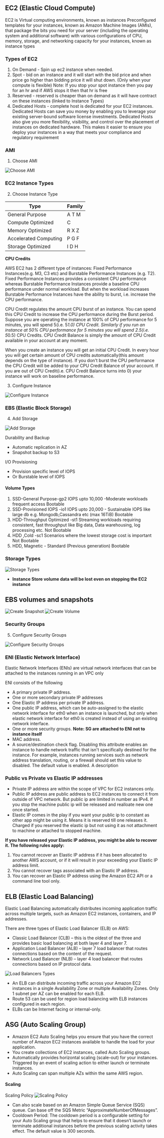 ## EC2 (Elastic Cloud Compute)

EC2 is Virtual computing environments, known as instances
Preconfigured templates for your instances, known as Amazon Machine Images (AMIs), that package the bits you need for your server (including the operating system and additional software) with various configurations of CPU, memory, storage, and networking capacity for your instances, known as instance types

### Types of EC2
1. On Demand - Spin up ec2 instance when needed.
2. Spot - bid on an instance and it will start with the bid price and when price go higher than bidding price it will shut down. (Only when your compute is flexible)
Note: If you stop your spot instance then you pay for an hr and if AWS stops it then that hr is free
3. Reserved - reserved is cheaper than on demand as it will have contract on these instances (linked to Instance Types)
4. Dedicated Hosts - complete host is dedicated for your EC2 instances. Dedicated Hosts can save you money by enabling you to leverage your existing server-bound software license investments.  Dedicated Hosts also give you more flexibility, visibility, and control over the placement of instances on dedicated hardware. This makes it easier to ensure you deploy your instances in a way that meets your compliance and regulatory requirement

### AMI
1. Choose AMI

![Choose AMI](images/choose-ami.png)


### EC2 Instance Types
2. Choose Instance Type

| __Type__ | __Family__  |
|----------|-------------|
| General Purpose | A T M |
| Compute Optimized | C |
| Memory Optimized | R X Z |
| Accelerated Computing | P G F |
| Storage Optimized | I D H |

__CPU Credits__

AWS EC2 has 2 different type of instances: Fixed Performance Instances(e.g. M3, C3 etc) and Burstable Performance Instances (e.g. T2). Fixed Performance Instances provides a consistent CPU performance whereas Burstable Performance Instances provide a baseline CPU performance under normal workload. But when the workload increases Burstable Performance Instances have the ability to burst, i.e. increase the CPU performance.

CPU Credit regulates the amount CPU burst of an instance. You can spend this CPU Credit to increase the CPU performance during the Burst period. Suppose you are operating the instance at 100% of CPU performance for 5 minutes, you will spend 5(i.e. 5*1.0) CPU Credit. Similarly if you run an instance at 50% CPU performance for 5 minutes you will spend 2.5(i.e. 5*0.5) CPU Credits.
CPU Credit Balance is simply the amount of CPU Credit available in your account at any moment.

When you create an instance you will get an initial CPU Credit. In every hour you will get certain amount of CPU credits automatically(this amount depends on the type of instance). If you don't burst the CPU performance the CPU Credit will be added to your CPU Credit Balance of your account. If you are out of CPU Credit(i.e. CPU Credit Balance turns into 0) your instance will work on baseline performance.

3. Configure Instance

![Configure Instance](images/configure-instance.png)

### EBS (Elastic Block Storage)
4. Add Storage

![Add Storage](images/add-storage.png)

Durability and Backup
* Automatic replication in AZ
* Snapshot backup to S3

I/O Provisioning
* Provision specific level of IOPS
* Or Burstable level of IOPS

#### Volume Types

1. SSD-General Purpose-gp2
IOPS upto 10,000 -Moderate workloads frequent access
Bootable
2. SSD-Provisioned IOPS -io1
IOPS upto 20,000 - Sustainable IOPS like large db e.g. Mongodb,Cassandra etc (max 16TiB)
Bootable
3. HDD-Throughput Optimized -st1
Streaming workloads requiring consistent, fast throughput like Big data, Data warehousing, log processing etc.
Not Bootable
4. HDD ,Cold -sc1
Scenarios where the lowest storage cost is important
Not Bootable
5. HDD, Magnetic - Standard (Previous generation)
Bootable

### Storage Types

![Storage Types](images/storage-types.png)
- __Instance Store volume data will be lost even on stopping the EC2 instance__

## EBS volumes and snapshots

![Create Snapshot](images/create-snapshot.png)
![Create Volume](images/create-volume.png)

### Security Groups
5. Configure Security Groups

![Configure Security Groups](images/configure-sg.png)

### ENI (Elastic Network Interface)

Elastic Network Interfaces (ENIs) are virtual network interfaces that can be attached to the instances running in an VPC only

ENI consists of the following
- A primary private IP address.
- One or more secondary private IP addresses
- One Elastic IP address per private IP address.
- One public IP address, which can be auto-assigned to the elastic network interface for eth0 when an instance is launched, but only when elastic network interface for eth0 is created instead of using an existing network interface.
- One or more security groups. __Note: SG are attached to ENI not to instance itself__
-  MAC address.
- A source/destination check flag. Disabling this attribute enables an instance to handle network traffic that isn't specifically destined for the instance. For example, instances running services such as network address translation, routing, or a firewall should set this value to disabled. The default value is enabled.
A description

### Public vs Private vs Elastic IP addresses

- Private IP address are within the scope of VPC for EC2 instances only.
- Public IP address are public address to EC2 instances to connect it from outside of VPC network. But public ip are limited in number as IPv4. If you stop the machine public ip will be released and realloate new one once started.
- Elastic IP comes in the play if you want your public ip to constant as other app might be using it. Means it is reserved till one releases it. Charged if you reserved the elastic ip but not using it as not attachment to machine or attached to stopped machine.

__If you have released your Elastic IP address, you might be able to recover it. The following rules apply:__
1. You cannot recover an Elastic IP address if it has been allocated to another AWS account, or if it will result in your exceeding your Elastic IP address limit.
2. You cannot recover tags associated with an Elastic IP address.
3. You can recover an Elastic IP address using the Amazon EC2 API or a command line tool only.

## ELB (Elastic Load Balancing)

Elastic Load Balancing automatically distributes incoming application traffic across multiple targets, such as Amazon EC2 instances, containers, and IP addresses.

There are three types of Elastic Load Balancer (ELB) on AWS:
- Classic Load Balancer (CLB) – this is the oldest of the three and provides basic load balancing at both layer 4 and layer 7.
- Application Load Balancer (ALB) – layer 7 load balancer that routes connections based on the content of the request.
- Network Load Balancer (NLB) – layer 4 load balancer that routes connections based on IP protocol data.

![Load Balancers Types](images/load-balancers.png)

- An ELB can distribute incoming traffic across your Amazon EC2 instances in a single Availability Zone or multiple Availability Zones. Only 1 subnet per AZ can be enabled for each ELB.
- Route 53 can be used for region load balancing with ELB instances configured in each region.
- ELBs can be Internet facing or internal-only.


## ASG (Auto Scaling Group)

- Amazon EC2 Auto Scaling helps you ensure that you have the correct number of Amazon EC2 instances available to handle the load for your application.
- You create collections of EC2 instances, called Auto Scaling groups.
- Automatically provides horizontal scaling (scale-out) for your instances. Triggered by an event of scaling action to either launch or terminate instances.
- Auto Scaling can span multiple AZs within the same AWS region.

#### Scaling

Scaling Policy
![Scaling Policy](images/scaling-policy.png)

- Can also scale based on an Amazon Simple Queue Service (SQS) queue. Can base off the SQS Metric “ApproximateNumberOfMessages”.
- Cooldown Period: The cooldown period is a configurable setting for your Auto Scaling group that helps to ensure that it doesn’t launch or terminate additional instances before the previous scaling activity takes effect. The default value is 300 seconds.
